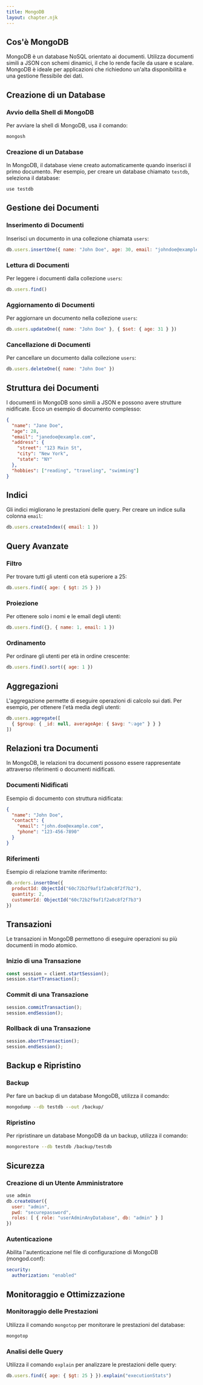 ```yaml
---
title: MongoDB
layout: chapter.njk
---
```


## Cos'è MongoDB
MongoDB è un database NoSQL orientato ai documenti. Utilizza documenti simili a JSON con schemi dinamici, il che lo rende facile da usare e scalare. MongoDB è ideale per applicazioni che richiedono un'alta disponibilità e una gestione flessibile dei dati.

## Creazione di un Database

### Avvio della Shell di MongoDB
Per avviare la shell di MongoDB, usa il comando:
```bash
mongosh
```

### Creazione di un Database
In MongoDB, il database viene creato automaticamente quando inserisci il primo documento. Per esempio, per creare un database chiamato `testdb`, seleziona il database:
```javascript
use testdb
```

## Gestione dei Documenti

### Inserimento di Documenti
Inserisci un documento in una collezione chiamata `users`:
```javascript
db.users.insertOne({ name: "John Doe", age: 30, email: "johndoe@example.com" })
```

### Lettura di Documenti
Per leggere i documenti dalla collezione `users`:
```javascript
db.users.find()
```

### Aggiornamento di Documenti
Per aggiornare un documento nella collezione `users`:
```javascript
db.users.updateOne({ name: "John Doe" }, { $set: { age: 31 } })
```

### Cancellazione di Documenti
Per cancellare un documento dalla collezione `users`:
```javascript
db.users.deleteOne({ name: "John Doe" })
```

## Struttura dei Documenti
I documenti in MongoDB sono simili a JSON e possono avere strutture nidificate. Ecco un esempio di documento complesso:
```json
{
  "name": "Jane Doe",
  "age": 28,
  "email": "janedoe@example.com",
  "address": {
    "street": "123 Main St",
    "city": "New York",
    "state": "NY"
  },
  "hobbies": ["reading", "traveling", "swimming"]
}
```

## Indici
Gli indici migliorano le prestazioni delle query. Per creare un indice sulla colonna `email`:
```javascript
db.users.createIndex({ email: 1 })
```

## Query Avanzate
### Filtro
Per trovare tutti gli utenti con età superiore a 25:
```javascript
db.users.find({ age: { $gt: 25 } })
```

### Proiezione
Per ottenere solo i nomi e le email degli utenti:
```javascript
db.users.find({}, { name: 1, email: 1 })
```

### Ordinamento
Per ordinare gli utenti per età in ordine crescente:
```javascript
db.users.find().sort({ age: 1 })
```

## Aggregazioni
L'aggregazione permette di eseguire operazioni di calcolo sui dati. Per esempio, per ottenere l'età media degli utenti:
```javascript
db.users.aggregate([
  { $group: { _id: null, averageAge: { $avg: "💡age" } } }
])
```

## Relazioni tra Documenti
In MongoDB, le relazioni tra documenti possono essere rappresentate attraverso riferimenti o documenti nidificati.

### Documenti Nidificati
Esempio di documento con struttura nidificata:
```json
{
  "name": "John Doe",
  "contact": {
    "email": "john.doe@example.com",
    "phone": "123-456-7890"
  }
}
```

### Riferimenti
Esempio di relazione tramite riferimento:
```javascript
db.orders.insertOne({
  productId: ObjectId("60c72b2f9af1f2a0c8f2f7b2"),
  quantity: 2,
  customerId: ObjectId("60c72b2f9af1f2a0c8f2f7b3")
})
```

## Transazioni
Le transazioni in MongoDB permettono di eseguire operazioni su più documenti in modo atomico.

### Inizio di una Transazione
```javascript
const session = client.startSession();
session.startTransaction();
```

### Commit di una Transazione
```javascript
session.commitTransaction();
session.endSession();
```

### Rollback di una Transazione
```javascript
session.abortTransaction();
session.endSession();
```

## Backup e Ripristino
### Backup
Per fare un backup di un database MongoDB, utilizza il comando:
```bash
mongodump --db testdb --out /backup/
```

### Ripristino
Per ripristinare un database MongoDB da un backup, utilizza il comando:
```bash
mongorestore --db testdb /backup/testdb
```

## Sicurezza
### Creazione di un Utente Amministratore
```javascript
use admin
db.createUser({
  user: "admin",
  pwd: "securepassword",
  roles: [ { role: "userAdminAnyDatabase", db: "admin" } ]
})
```

### Autenticazione
Abilita l'autenticazione nel file di configurazione di MongoDB (mongod.conf):
```yaml
security:
  authorization: "enabled"
```

## Monitoraggio e Ottimizzazione
### Monitoraggio delle Prestazioni
Utilizza il comando `mongotop` per monitorare le prestazioni del database:
```bash
mongotop
```

### Analisi delle Query
Utilizza il comando `explain` per analizzare le prestazioni delle query:
```javascript
db.users.find({ age: { $gt: 25 } }).explain("executionStats")
```

